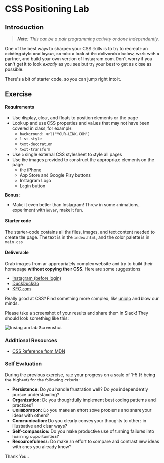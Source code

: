 <!--
Market: SF
-->

# CSS Positioning Lab

## Introduction

> ***Note:*** _This can be a pair programming activity or done independently._

One of the best ways to sharpen your CSS skills is to try to recreate an existing style and layout, so take a look at the deliverable below, work with a partner, and build your own version of Instagram.com.  Don't worry if you can't get it to look _exactly_ as you see but try your best to get as close as possible.

There's a bit of starter code, so you can jump right into it.

## Exercise

#### Requirements

- Use display, clear, and floats to position elements on the page
- Look up and use CSS properties and values that may not have been covered in class, for example:
  - `background: url("YOUR-LINK.COM")`
  - `list-style`
  - `text-decoration`
  - `text-transform`
- Use a single external CSS stylesheet to style all pages
- Use the images provided to construct the appropriate elements on the page:
  - the iPhone
  - App Store and Google Play buttons
  - Instagram Logo
  - Login button

**Bonus:**
- Make it even better than Instagram! Throw in some animations, experiment with `hover`, make it fun.

#### Starter code

The starter-code contains all the files, images, and text content needed to create the page. The text is in the `index.html`, and the color palette is in `main.css`

#### Deliverable

Grab images from an appropriately complex website and try to build their homepage __without copying their CSS__. Here are some suggestions:

- [Instagram (before login)](https://www.instagram.com/)
- [DuckDuckGo](https://duckduckgo.com/)
- [KFC.com](https://www.kfc.com/)

Really good at CSS? Find something more complex, like [uniqlo](http://www.uniqlo.com/us/) and blow our minds.

Please take a screenshot of your results and share them in Slack! They should look something like this:

![Instagram lab Screenshot](https://i.imgur.com/DQ9fk1u.png)

### Additional Resources

- [CSS Reference from MDN](https://developer.mozilla.org/en-US/docs/Web/CSS)

### Self Evaluation

During the previous exercise, rate your progress on a scale of 1-5 (5 being the highest) for the following criteria:

- **Persistence:** Do you handle frustration well? Do you independently pursue understanding?
- **Organization:** Do you thoughtfully implement best coding patterns and practices?
- **Collaboration:** Do you make an effort solve problems and share your ideas with others?
- **Communication:** Do you clearly convey your thoughts to others in illustrative and clear ways?
- **Self-compassion:** Do you make productive use of turning failures into learning opportunities?
- **Resourcefulness:** Do make an effort to compare and contrast new ideas with ones you already know? 


Thank You..
